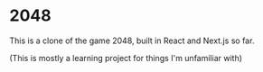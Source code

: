 # 2048

This is a clone of the game 2048, built in React and Next.js so far.

(This is mostly a learning project for things I'm unfamiliar with)
